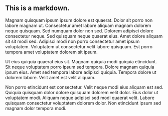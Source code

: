## This is a markdown.

Magnam quisquam ipsum ipsum dolore est quaerat. Dolor sit porro non labore magnam ut. Consectetur amet labore aliquam magnam dolorem neque quisquam. Sed numquam dolor non sed. Dolorem adipisci dolore consectetur neque. Sed quisquam neque quaerat eius. Amet dolore aliquam sit sit modi sed. Adipisci modi non porro consectetur amet ipsum voluptatem. Voluptatem ut consectetur velit labore quisquam. Est porro tempora amet voluptatem dolorem sit ipsum.

Ut eius quiquia quaerat eius sit. Magnam quiquia modi quiquia etincidunt. Sit neque voluptatem porro ipsum sed tempora. Dolore magnam quiquia ipsum eius. Amet sed tempora labore adipisci quiquia. Tempora dolore ut dolorem labore. Velit amet est velit aliquam.

Non porro etincidunt est consectetur. Velit neque modi eius aliquam est sed. Quiquia quisquam dolor dolore quisquam dolorem velit dolor. Eius dolor ut voluptatem modi. Aliquam neque adipisci sed modi quaerat velit. Labore quisquam consectetur voluptatem dolorem dolor. Non etincidunt ipsum sed magnam dolor tempora modi.


